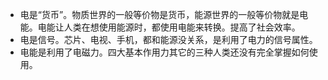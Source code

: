 * 电是“货币”。物质世界的一般等价物是货币，能源世界的一般等价物就是电能。电能让人类在想使用能源时，都使用电能来转换。提高了社会效率。
* 电是信号。芯片、电视、手机，都和能源没关系，是利用了电力的信号属性。
* 电能是利用了电磁力。四大基本作用力其它的三种人类还没有完全掌握如何使用。